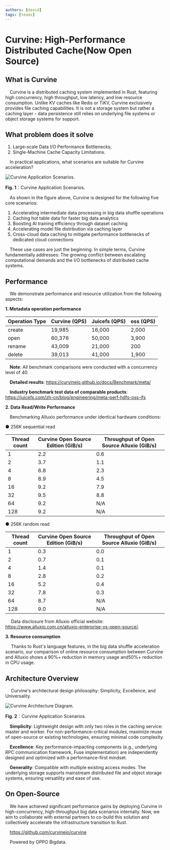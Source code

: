 ```yaml
---
authors: [david]
tags: [teams]
---
```


# Curvine: High-Performance Distributed Cache(Now Open Source)

## What is Curvine

&emsp;Curvine is a distributed caching system implemented in Rust, featuring high concurrency, high throughput, low latency, and low resource consumption. Unlike KV caches like Redis or TiKV, Curvine exclusively provides file caching capabilities. It is not a storage system but rather a caching layer - data persistence still relies on underlying file systems or object storage systems for support.

## What problem does it solve

1. Large-scale Data I/O Performance Bottlenecks;
2. Single-Machine Cache Capacity Limitations.

&emsp;In practical applications, what scenarios are suitable for Curvine acceleration?

<div style={{ textAlign: 'center' }}>
  <img src={require("./Curvine-application.png").default} alt="Curvine Application Scenarios." style={{ width: '80%', maxWidth: '800px' }}></img>
  <p style={{ fontSize: '0.8em', color: '#666', marginTop: '8px' }}>
    <b>Fig. 1</b>：Curvine Application Scenarios.
  </p>
</div>

&emsp;As shown in the figure above, Curvine is designed for the following five core scenarios:

1. Accelerating intermediate data processing in big data shuffle operations  
2. Caching hot table data for faster big data analytics  
3. Boosting AI training efficiency through dataset caching  
4. Accelerating model file distribution via caching layer  
5. Cross-cloud data caching to mitigate performance bottlenecks of dedicated cloud connections  

&emsp;These use cases are just the beginning. In simple terms, Curvine fundamentally addresses: The growing conflict between escalating computational demands and the I/O bottlenecks of distributed cache systems.

## Performance
&emsp;We demonstrate performance and resource utilization from the following aspects:​

**1. Metadata operation performance**
<!-- 表格区 -->
   <table>
  <thead>
    <tr style={{ backgroundColor: '#2ecc71', color: 'white' }}>
      <th>Operation Type</th>
      <th>Curvine (QPS)</th>
      <th>Juicefs (QPS)</th>
      <th>oss (QPS)</th>
    </tr>
  </thead>
  <tbody>
    <tr>
      <td>create</td>
      <td style={{ textAlign: 'right' }}>19,985</td>
      <td style={{ textAlign: 'right' }}>16,000</td>
      <td style={{ textAlign: 'right' }}>2,000</td>
    </tr>
    <tr>
      <td>open</td>
      <td style={{ textAlign: 'right' }}>60,376</td>
      <td style={{ textAlign: 'right' }}>50,000</td>
      <td style={{ textAlign: 'right' }}>3,900</td>
    </tr>
    <tr>
      <td>rename</td>
      <td style={{ textAlign: 'right' }}>43,009</td>
      <td style={{ textAlign: 'right' }}>21,000</td>
      <td style={{ textAlign: 'right' }}>200</td>
    </tr>
    <tr>
      <td>delete</td>
      <td style={{ textAlign: 'right' }}>39,013</td>
      <td style={{ textAlign: 'right' }}>41,000</td>
      <td style={{ textAlign: 'right' }}>1,900</td>
    </tr>
  </tbody>
</table>

&emsp;**Note**: All benchmark comparisons were conducted with a concurrency level of 40.

&emsp;**Detailed results**: https://curvineio.github.io/docs/Benchmark/meta/

&emsp;**Industry benchmark test data of comparable products**: https://juicefs.com/zh-cn/blog/engineering/meta-perf-hdfs-oss-jfs


**2. Data Read/Write Performance**

&emsp;Benchmarking Alluxio performance under identical hardware conditions:

● 256K sequential read
  <!-- 表格区 -->
  <table style={{ width: '100%', borderCollapse: 'collapse' }}>
    <thead>
      <tr style={{ backgroundColor: '#2ecc71', color: 'white' }}>
        <th>Thread count</th>
        <th>Curvine Open Source Edition (GiB/s)</th>
        <th>Throughput of Open Source Alluxio (GiB/s)</th>
      </tr>
    </thead>
    <tbody>
      <!-- 数据行模板 -->
      <tr style={{ borderBottom: '1px solid #e1e4e8' }}>
        <td style={{ textAlign: 'right' }}>1</td>
        <td style={{ textAlign: 'right' }}>2.2</td>
        <td style={{ textAlign: 'right' }}>0.6</td>
      </tr>
      <tr style={{ borderBottom: '1px solid #e1e4e8' }}>
        <td style={{ textAlign: 'right' }}>2</td>
        <td style={{ textAlign: 'right' }}>3.7</td>
        <td style={{ textAlign: 'right' }}>1.1</td>
      </tr>
      <tr style={{ borderBottom: '1px solid #e1e4e8' }}>
        <td style={{ textAlign: 'right' }}>4</td>
        <td style={{ textAlign: 'right' }}>6.8</td>
        <td style={{ textAlign: 'right' }}>2.3</td>
      </tr>
      <tr style={{ borderBottom: '1px solid #e1e4e8' }}>
        <td style={{ textAlign: 'right' }}>8</td>
        <td style={{ textAlign: 'right' }}>8.9</td>
        <td style={{ textAlign: 'right' }}>4.5</td>
      </tr>
      <tr style={{ borderBottom: '1px solid #e1e4e8' }}>
        <td style={{ textAlign: 'right' }}>16</td>
        <td style={{ textAlign: 'right' }}>9.2</td>
        <td style={{ textAlign: 'right' }}>7.9</td>
      </tr>
      <tr style={{ borderBottom: '1px solid #e1e4e8' }}>
        <td style={{ textAlign: 'right' }}>32</td>
        <td style={{ textAlign: 'right' }}>9.5</td>
        <td style={{ textAlign: 'right' }}>8.8</td>
      </tr>
      <tr style={{ borderBottom: '1px solid #e1e4e8' }}>
        <td style={{ textAlign: 'right' }}>64</td>
        <td style={{ textAlign: 'right' }}>9.2</td>
        <td style={{ textAlign: 'right' }}>N/A</td>
      </tr>
      <tr style={{ borderBottom: '1px solid #e1e4e8' }}>
        <td style={{ textAlign: 'right' }}>128</td>
        <td style={{ textAlign: 'right' }}>9.2</td>
        <td style={{ textAlign: 'right' }}>N/A</td>
      </tr>
    </tbody>
  </table>
  
● 256K random read
<!-- 表格区 -->
  <table style={{ width: '100%', borderCollapse: 'collapse' }}>
    <thead>
      <tr style={{ backgroundColor: '#2ecc71', color: 'white' }}>
        <th>Thread count</th>
        <th>Curvine Open Source Edition (GiB/s)</th>
        <th>Throughput of Open Source Alluxio (GiB/s)</th>
      </tr>
    </thead>
    <tbody>
      <!-- 数据行模板 -->
      <tr style={{ borderBottom: '1px solid #e1e4e8' }}>
        <td style={{ textAlign: 'right' }}>1</td>
        <td style={{ textAlign: 'right' }}>0.3</td>
        <td style={{ textAlign: 'right' }}>0.0</td>
      </tr>
      <tr style={{ borderBottom: '1px solid #e1e4e8' }}>
        <td style={{ textAlign: 'right' }}>2</td>
        <td style={{ textAlign: 'right' }}>0.7</td>
        <td style={{ textAlign: 'right' }}>0.1</td>
      </tr>
      <tr style={{ borderBottom: '1px solid #e1e4e8' }}>
        <td style={{ textAlign: 'right' }}>4</td>
        <td style={{ textAlign: 'right' }}>1.4</td>
        <td style={{ textAlign: 'right' }}>0.1</td>
      </tr>
      <tr style={{ borderBottom: '1px solid #e1e4e8' }}>
        <td style={{ textAlign: 'right' }}>8</td>
        <td style={{ textAlign: 'right' }}>2.8</td>
        <td style={{ textAlign: 'right' }}>0.2</td>
      </tr>
      <tr style={{ borderBottom: '1px solid #e1e4e8' }}>
        <td style={{ textAlign: 'right' }}>16</td>
        <td style={{ textAlign: 'right' }}>5.2</td>
        <td style={{ textAlign: 'right' }}>0.4</td>
      </tr>
      <tr style={{ borderBottom: '1px solid #e1e4e8' }}>
        <td style={{ textAlign: 'right' }}>32</td>
        <td style={{ textAlign: 'right' }}>7.8</td>
        <td style={{ textAlign: 'right' }}>0.3</td>
      </tr>
      <tr style={{ borderBottom: '1px solid #e1e4e8' }}>
        <td style={{ textAlign: 'right' }}>64</td>
        <td style={{ textAlign: 'right' }}>8.7</td>
        <td style={{ textAlign: 'right' }}>N/A</td>
      </tr>
      <tr style={{ borderBottom: '1px solid #e1e4e8' }}>
        <td style={{ textAlign: 'right' }}>128</td>
        <td style={{ textAlign: 'right' }}>9.0</td>
        <td style={{ textAlign: 'right' }}>N/A</td>
      </tr>
    </tbody>
  </table>

 &emsp; Data disclosure from Alluxio official website: https://www.alluxio.com.cn/alluxio-enterprise-vs-open-source/.

**3. Resource consumption**


 &emsp; Thanks to Rust's language features, in the big data shuffle acceleration scenario, our comparison of online resource consumption between Curvine and Alluxio shows a ​90%+ reduction in memory usage​ and ​50%+ reduction in CPU usage.

 ## Architecture Overview
 &emsp; Curvine's architectural design philosophy: Simplicity, Excellence, and Universality.

<div style={{ textAlign: 'center' }}>
  <img src={require("./Curvine-architechure.png").default} alt="Curvine Architecture Diagram." style={{ width: '80%', maxWidth: '800px' }}></img>
  <p style={{ fontSize: '0.8em', color: '#666', marginTop: '8px' }}>
    <b>Fig. 2</b>：Curvine Application Scenarios.
  </p>
</div>

&emsp;**Simplicity**: Lightweight design with only two roles in the caching service: master and worker. For non-performance-critical modules, maximize reuse of open-source or existing technologies, ensuring minimal code complexity.

&emsp;**Excellence**: Key performance-impacting components (e.g., underlying RPC communication framework, Fuse implementation) are independently designed and optimized with a performance-first mindset.

&emsp;**Generality**: Compatible with multiple existing access modes. The underlying storage supports mainstream distributed file and object storage systems, ensuring versatility and ease of use.

## On Open-Source
&emsp;We have achieved significant performance gains by deploying Curvine in high-concurrency, high-throughput big data scenarios internally. Now, we aim to collaborate with external partners to co-build this solution and collectively accelerate the infrastructure transition to Rust.

&emsp;https://github.com/curvineio/curvine

&emsp;Powered by OPPO Bigdata.
